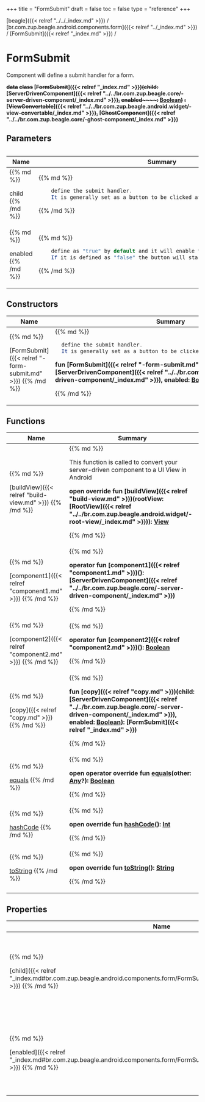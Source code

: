 +++
title = "FormSubmit"
draft = false
toc = false
type = "reference"
+++

[beagle]({{< relref "../../_index.md" >}}) / [br.com.zup.beagle.android.components.form]({{< relref "../_index.md" >}}) / [FormSubmit]({{< relref "_index.md" >}}) / 



# FormSubmit  
  

Component will define a submit handler for a form.

<b>~~data~~ ~~class~~ [~~FormSubmit~~]({{< relref "_index.md" >}})~~(~~~~**child**~~~~:~~ [ServerDrivenComponent]({{< relref "../../br.com.zup.beagle.core/-server-driven-component/_index.md" >}})~~,~~ ~~**enabled**~~~~:~~ [Boolean](https://kotlinlang.org/api/latest/jvm/stdlib/kotlin/-boolean/index.html)~~)~~ ~~:~~ [~~ViewConvertable~~]({{< relref "../../br.com.zup.beagle.android.widget/-view-convertable/_index.md" >}})~~,~~ [~~GhostComponent~~]({{< relref "../../br.com.zup.beagle.core/-ghost-component/_index.md" >}})</b>   


## Parameters  
<table>
  
  
<table>
  
<thead>
<tr>
<th>
Name  
</th>
<th>
Summary  
</th>
  
</tr>
</thead>
<tbody>
<tr>
<td>
{{% md %}}

child
{{% /md %}}
</td>
<td>
{{% md %}}

```java
    define the submit handler.
    It is generally set as a button to be clicked after a form is filled up.
```

{{% /md %}}
</td>
</tr>

<tr>
<td>
{{% md %}}

enabled
{{% /md %}}
</td>
<td>
{{% md %}}



```java
    define as "true" by default and it will enable the button to be clicked on.
    If it is defined as "false" the button will start as "disabled"
```



{{% /md %}}
</td>
</tr>

</tbody>
</table>
  
</table>


## Constructors  
<table>
  
<thead>
<tr>
<th>
Name  
</th>
<th>
Summary  
</th>
  
</tr>
</thead>
<tbody>
<tr>
<td>
{{% md %}}

[FormSubmit]({{< relref "-form-submit.md" >}})
{{% /md %}}
</td>
<td>
{{% md %}}

  ```java
    define the submit handler.
    It is generally set as a button to be clicked after a form is filled up.
```
<b>fun [FormSubmit]({{< relref "-form-submit.md" >}})(child: [ServerDrivenComponent]({{< relref "../../br.com.zup.beagle.core/-server-driven-component/_index.md" >}}), enabled: [Boolean](https://kotlinlang.org/api/latest/jvm/stdlib/kotlin/-boolean/index.html))</b>   

{{% /md %}}
</td>
</tr>

</tbody>
</table>


## Functions  
<table>
  
<thead>
<tr>
<th>
Name  
</th>
<th>
Summary  
</th>
  
</tr>
</thead>
<tbody>
<tr>
<td>
{{% md %}}

[buildView]({{< relref "build-view.md" >}})
{{% /md %}}
</td>
<td>
{{% md %}}



This function is called to convert your server-driven component to a UI View in Android

  
  
<b>open override fun [buildView]({{< relref "build-view.md" >}})(rootView: [RootView]({{< relref "../../br.com.zup.beagle.android.widget/-root-view/_index.md" >}})): [View](https://developer.android.com/reference/kotlin/android/view/View.html)</b>  



{{% /md %}}
</td>
</tr>

<tr>
<td>
{{% md %}}

[component1]({{< relref "component1.md" >}})
{{% /md %}}
</td>
<td>
{{% md %}}

  
<b>operator fun [component1]({{< relref "component1.md" >}})(): [ServerDrivenComponent]({{< relref "../../br.com.zup.beagle.core/-server-driven-component/_index.md" >}})</b>  



{{% /md %}}
</td>
</tr>

<tr>
<td>
{{% md %}}

[component2]({{< relref "component2.md" >}})
{{% /md %}}
</td>
<td>
{{% md %}}

  
<b>operator fun [component2]({{< relref "component2.md" >}})(): [Boolean](https://kotlinlang.org/api/latest/jvm/stdlib/kotlin/-boolean/index.html)</b>  



{{% /md %}}
</td>
</tr>

<tr>
<td>
{{% md %}}

[copy]({{< relref "copy.md" >}})
{{% /md %}}
</td>
<td>
{{% md %}}

  
<b>fun [copy]({{< relref "copy.md" >}})(child: [ServerDrivenComponent]({{< relref "../../br.com.zup.beagle.core/-server-driven-component/_index.md" >}}), enabled: [Boolean](https://kotlinlang.org/api/latest/jvm/stdlib/kotlin/-boolean/index.html)): [FormSubmit]({{< relref "_index.md" >}})</b>  



{{% /md %}}
</td>
</tr>

<tr>
<td>
{{% md %}}

[equals](https://kotlinlang.org/api/latest/jvm/stdlib/kotlin/-any/equals.html)
{{% /md %}}
</td>
<td>
{{% md %}}

  
<b>open operator override fun [equals](https://kotlinlang.org/api/latest/jvm/stdlib/kotlin/-any/equals.html)(other: [Any](https://kotlinlang.org/api/latest/jvm/stdlib/kotlin/-any/index.html)?): [Boolean](https://kotlinlang.org/api/latest/jvm/stdlib/kotlin/-boolean/index.html)</b>  



{{% /md %}}
</td>
</tr>

<tr>
<td>
{{% md %}}

[hashCode](https://kotlinlang.org/api/latest/jvm/stdlib/kotlin/-any/hash-code.html)
{{% /md %}}
</td>
<td>
{{% md %}}

  
<b>open override fun [hashCode](https://kotlinlang.org/api/latest/jvm/stdlib/kotlin/-any/hash-code.html)(): [Int](https://kotlinlang.org/api/latest/jvm/stdlib/kotlin/-int/index.html)</b>  



{{% /md %}}
</td>
</tr>

<tr>
<td>
{{% md %}}

[toString](https://kotlinlang.org/api/latest/jvm/stdlib/kotlin/-any/to-string.html)
{{% /md %}}
</td>
<td>
{{% md %}}

  
<b>open override fun [toString](https://kotlinlang.org/api/latest/jvm/stdlib/kotlin/-any/to-string.html)(): [String](https://kotlinlang.org/api/latest/jvm/stdlib/kotlin/-string/index.html)</b>  



{{% /md %}}
</td>
</tr>

</tbody>
</table>


## Properties  
<table>
  
<thead>
<tr>
<th>
Name  
</th>
<th>
Summary  
</th>
  
</tr>
</thead>
<tbody>
<tr>
<td>
{{% md %}}

[child]({{< relref "_index.md#br.com.zup.beagle.android.components.form/FormSubmit/child/#/PointingToDeclaration/" >}})
{{% /md %}}
</td>
<td>
{{% md %}}

  ```java
    define the submit handler.
    It is generally set as a button to be clicked after a form is filled up.
```
<b>open override val [child]({{< relref "_index.md#br.com.zup.beagle.android.components.form/FormSubmit/child/#/PointingToDeclaration/" >}}): [ServerDrivenComponent]({{< relref "../../br.com.zup.beagle.core/-server-driven-component/_index.md" >}})</b>   

{{% /md %}}
</td>
</tr>

<tr>
<td>
{{% md %}}

[enabled]({{< relref "_index.md#br.com.zup.beagle.android.components.form/FormSubmit/enabled/#/PointingToDeclaration/" >}})
{{% /md %}}
</td>
<td>
{{% md %}}

  

```java
    define as "true" by default and it will enable the button to be clicked on.
    If it is defined as "false" the button will start as "disabled"
```


<b>val [enabled]({{< relref "_index.md#br.com.zup.beagle.android.components.form/FormSubmit/enabled/#/PointingToDeclaration/" >}}): [Boolean](https://kotlinlang.org/api/latest/jvm/stdlib/kotlin/-boolean/index.html)</b>   

{{% /md %}}
</td>
</tr>

</tbody>
</table>

